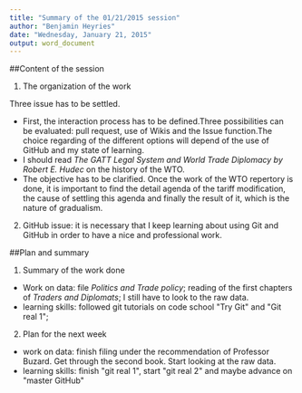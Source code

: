 ```yaml
---
title: "Summary of the 01/21/2015 session"
author: "Benjamin Heyries"
date: "Wednesday, January 21, 2015"
output: word_document
---
```


##Content of the session

1. The organization of the work

Three issue has to be settled. 

* First, the interaction process has to be defined.Three possibilities can be evaluated: pull request, use of Wikis and the Issue function.The choice regarding of the different options will depend of the use of GitHub and my state of learning.
* I should read _The GATT Legal System and World Trade Diplomacy by Robert E. Hudec_ on the history of the WTO.
* The objective has to be clarified. Once the work of the WTO repertory is done, it is important to find the detail agenda of the tariff modification, the cause of settling this agenda and finally the result of it, which is the nature of gradualism.

2. GitHub issue: it is necessary that I keep learning about using Git and GitHub in order to have a nice and professional work.

##Plan and summary

1. Summary of the work done

* Work on data: file _Politics and Trade policy_; reading of the first chapters of _Traders and Diplomats_; I still have to look to the raw data.
* learning skills: followed git tutorials on code school "Try Git" and "Git real 1";

2. Plan for the next week

* work on data: finish filing under the recommendation of Professor Buzard. Get through the second book. Start looking at the raw data. 
* learning skills: finish "git real 1", start "git real 2" and maybe advance on "master GitHub"